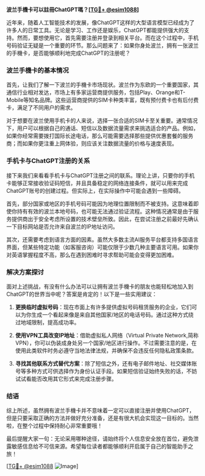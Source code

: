 **波兰手機卡可以註冊ChatGPT嗎？[[TG💪+ @esim1088](https://t.me/s/esim1088)]**

近年来，随着人工智能技术的发展，像ChatGPT这样的大型语言模型已经成为了许多人的日常工具。无论是学习、工作还是娱乐，ChatGPT都能提供强大的支持。然而，要想使用它，首先需要注册并登录到相关平台。而在这个过程中，手机号码验证无疑是一个重要的环节。那么问题来了：如果你身处波兰，拥有一张波兰的手機卡，是否能够顺利地完成ChatGPT的注册呢？

### 波兰手機卡的基本情况

首先，让我们了解一下波兰的手機卡市场现状。波兰作为东欧的一个重要国家，其通信行业相对发达，市场上有多家运营商提供服务，包括Play、Orange和T-Mobile等知名品牌。这些运营商提供的SIM卡种类丰富，既有预付费卡也有后付费卡，满足了不同用户的需求。

对于想要在波兰使用手机卡的人来说，选择一张合适的SIM卡至关重要。通常情况下，用户可以根据自己的通话、短信以及数据流量需求来挑选适合的产品。例如，如果你经常需要拨打国际长途电话，那么可能需要选择那些提供优惠套餐的服务商；而如果你更注重上网体验，则应该关注数据流量的价格与速度表现。

### 手机卡与ChatGPT注册的关系

接下来我们来看看手机卡与ChatGPT注册之间的联系。理论上讲，只要你的手机卡能够正常接收验证码短信，并且具备稳定的网络连接条件，就可以用来完成ChatGPT账号的创建过程。但实际上，在实际操作中可能会遇到一些障碍。

首先，部分国家或地区的手机号码可能因为地理位置限制而不被支持。这意味着即使你持有有效的波兰本地号码，也可能无法通过验证流程。这种情况通常是由于服务提供商出于安全考虑所设置的技术壁垒所致。因此，在尝试注册之前最好先确认一下目标网站是否允许来自波兰的IP地址访问。

其次，还需要考虑到语言方面的因素。虽然大多数主流AI服务平台都支持多国语言界面，但某些特定功能（如客服咨询）可能仅限于少数几种主要语言可用。如果你对英语掌握程度不高，那么在遇到困难时寻求帮助可能会变得更加困难。

### 解决方案探讨

面对上述挑战，有没有什么办法可以让拥有波兰手機卡的朋友也能轻松地加入到ChatGPT的世界当中呢？答案是肯定的！以下是一些实用建议：

1. **更换临时虚拟号码**：现在市面上有许多提供虚拟号码租赁服务的企业，它们可以为你生成一个看起来像是来自其他国家/地区的电话号码。通过这种方式绕过地域限制，提高成功率。
   
2. **使用VPN工具改变IP地址**：借助虚拟私人网络（Virtual Private Network,简称VPN），你可以伪装成身处另一个国家/地区进行操作。不过需要注意的是，在使用此类软件时务必遵守当地法律法规，并确保不会违反任何隐私政策条款。
   
3. **寻找其他联系方式替代方案**：除了短信之外，还有电子邮件地址、社交媒体账号等多种方式可供选择作为身份认证手段。如果短信验证始终失败的话，不妨试试看能否改用其它形式来完成注册步骤。

### 结语

综上所述，虽然拥有波兰手機卡并不意味着一定可以直接注册并使用ChatGPT，但是只要采取正确的方法并做好充分准备，还是有很大机会实现这一目标的。当然啦，在整个过程中保持耐心非常重要哦！

最后提醒大家一句：无论采用哪种途径，请始终将个人信息安全放在首位，避免泄露敏感信息给不可信来源。希望每位读者都能够顺利开启属于自己的智能助手之旅！

[[TG💪+ @esim1088](https://t.me/s/esim1088) ![Image](https://i.postimg.cc/4NQfJmqS/Snipaste-2025-05-13-00-14-12.png)]